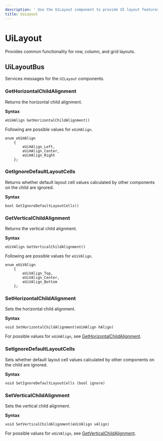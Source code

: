 ```yaml
---
description: ' Use the UiLayout component to provide UI layout features in &ALYlong;. '
title: UiLayout
---
```

# UiLayout<a name="lua-scripting-ces-api-ui-uilayout"></a>

Provides common functionality for row, column, and grid layouts\.

## UiLayoutBus<a name="lua-scripting-ces-api-ui-uilayout-uilayoutbus"></a>

Services messages for the `UILayout` components\.

### GetHorizontalChildAlignment<a name="lua-scripting-ces-api-ui-uilayout-gethorizontalchildalignment"></a>

Returns the horizontal child alignment\.

**Syntax**

```
eUiHAlign GetHorizontalChildAlignment()
```

Following are possible values for `eUiHAlign`\.

```
enum eUiHAlign
    {
        eUiHAlign_Left,
        eUiHAlign_Center,
        eUiHAlign_Right
    };
```

### GetIgnoreDefaultLayoutCells<a name="lua-scripting-ces-api-ui-uilayout-getignoredefaultlayoutcells"></a>

Returns whether default layout cell values calculated by other components on the child are ignored\.

**Syntax**

```
bool GetIgnoreDefaultLayoutCells()
```

### GetVerticalChildAlignment<a name="lua-scripting-ces-api-ui-uilayout-getverticalchildalignment"></a>

Returns the vertical child alignment\.

**Syntax**

```
eUiVAlign GetVerticalChildAlignment()
```

Following are possible values for `eUiVAlign`\.

```
enum eUiVAlign
    {
        eUiVAlign_Top,
        eUiVAlign_Center,
        eUiVAlign_Bottom
    };
```

### SetHorizontalChildAlignment<a name="lua-scripting-ces-api-ui-uilayout-sethorizontalchildalignment"></a>

Sets the horizontal child alignment\.

**Syntax**

```
void SetHorizontalChildAlignment(eUiHAlign hAlign)
```

For possible values for `eUiHAlign`, see [GetHorizontalChildAlignment](#lua-scripting-ces-api-ui-uilayout-gethorizontalchildalignment)\.

### SetIgnoreDefaultLayoutCells<a name="lua-scripting-ces-api-ui-uilayout-setignoredefaultlayoutcells"></a>

Sets whether default layout cell values calculated by other components on the child are ignored\.

**Syntax**

```
void SetIgnoreDefaultLayoutCells (bool ignore)
```

### SetVerticalChildAlignment<a name="lua-scripting-ces-api-ui-uilayout-setverticalchildalignment"></a>

Sets the vertical child alignment\.

**Syntax**

```
void SetVerticalChildAlignment(eUiVAlign vAlign)
```

For possible values for `eUiVAlign`, see [GetVerticalChildAlignment](#lua-scripting-ces-api-ui-uilayout-getverticalchildalignment)\.